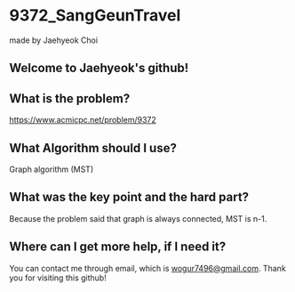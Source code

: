 # 9372_SangGeunTravel

made by Jaehyeok Choi

## Welcome to Jaehyeok's github!

## What is the problem?

https://www.acmicpc.net/problem/9372

## What Algorithm should I use?

Graph algorithm (MST)

## What was the key point and the hard part?

Because the problem said that graph is always connected, MST is n-1. 

## Where can I get more help, if I need it?

You can contact me through email, which is wogur7496@gmail.com.
Thank you for visiting this github!
